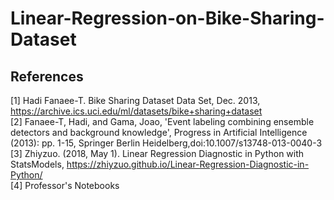 # Linear-Regression-on-Bike-Sharing-Dataset

## References
[1] Hadi Fanaee-T. Bike Sharing Dataset Data Set, Dec. 2013, https://archive.ics.uci.edu/ml/datasets/bike+sharing+dataset <br>
[2] Fanaee-T, Hadi, and Gama, Joao, 'Event labeling combining ensemble detectors and background knowledge', Progress in Artificial Intelligence (2013): pp. 1-15, Springer Berlin Heidelberg,doi:10.1007/s13748-013-0040-3 <br>
[3] Zhiyzuo. (2018, May 1). Linear Regression Diagnostic in Python with StatsModels, https://zhiyzuo.github.io/Linear-Regression-Diagnostic-in-Python/ <br>
[4] Professor's Notebooks <br>
